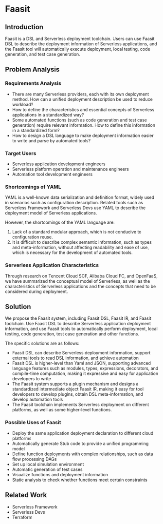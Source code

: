 # Faasit

## Introduction

Faasit is a DSL and Serverless deployment toolchain. Users can use Faasit DSL to describe the deployment information of Serverless applications, and the Faasit tool will automatically execute deployment, local testing, code generation, and test case generation.

## Problem Analysis

### Requirements Analysis

- There are many Serverless providers, each with its own deployment method. How can a unified deployment description be used to reduce workload?
- How to define the characteristics and essential concepts of Serverless applications in a standardized way?
- Some automated functions (such as code generation and test case generation) require relevant information. How to define this information in a standardized form?
- How to design a DSL language to make deployment information easier to write and parse by automated tools?

### Target Users

- Serverless application development engineers
- Serverless platform operation and maintenance engineers
- Automation tool development engineers

### Shortcomings of YAML

YAML is a well-known data serialization and definition format, widely used in scenarios such as configuration description. Related tools such as Serverless Framework and Serverless Devs use YAML to describe the deployment model of Serverless applications.

However, the shortcomings of the YAML language are:

1. Lack of a standard modular approach, which is not conducive to configuration reuse.
2. It is difficult to describe complex semantic information, such as types and meta-information, without affecting readability and ease of use, which is necessary for the development of automated tools.

### Serverless Application Characteristics

Through research on Tencent Cloud SCF, Alibaba Cloud FC, and OpenFaaS, we have summarized the conceptual model of Serverless, as well as the characteristics of Serverless applications and the concepts that need to be considered during deployment.

## Solution

We propose the Faasit system, including Faasit DSL, Faasit IR, and Faasit toolchain. Use Faasit DSL to describe Serverless application deployment information, and use Faasit tools to automatically perform deployment, local testing, code generation, test case generation and other functions.

The specific solutions are as follows:

- Faasit DSL can describe Serverless deployment information, support external tools to read DSL information, and achieve automation
- Faasit DSL is higher-level than Yaml and JSON, supporting advanced language features such as modules, types, expressions, decorators, and compile-time computation, making it expressive and easy for application developers to write
- The Faasit system supports a plugin mechanism and designs a standardized intermediate object Faasit IR, making it easy for tool developers to develop plugins, obtain DSL meta-information, and develop automation tools
- The Faasit toolchain implements Serverless deployment on different platforms, as well as some higher-level functions.

### Possible Uses of Faasit

- Deploy the same application deployment declaration to different cloud platforms
- Automatically generate Stub code to provide a unified programming model
- Define function deployments with complex relationships, such as data flow processing DAGs
- Set up local simulation environment
- Automatic generation of test cases
- Visualize functions and deployment information
- Static analysis to check whether functions meet certain constraints

## Related Work

- Serverless Framework
- Serverless Devs  
- Terraform

